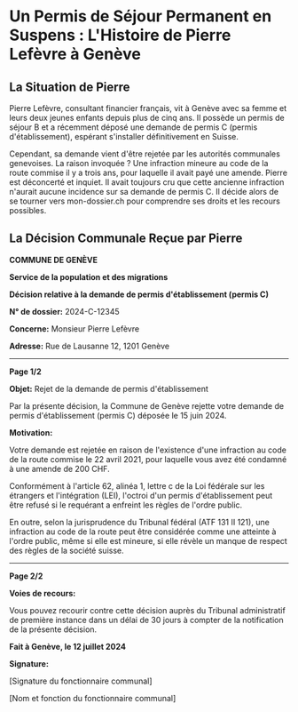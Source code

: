 # Un Permis de Séjour Permanent en Suspens : L'Histoire de Pierre Lefèvre à Genève

## La Situation de Pierre

Pierre Lefèvre, consultant financier français, vit à Genève avec sa femme et leurs deux jeunes enfants depuis plus de cinq ans. Il possède un permis de séjour B et a récemment déposé une demande de permis C (permis d'établissement), espérant s'installer définitivement en Suisse.

Cependant, sa demande vient d'être rejetée par les autorités communales genevoises. La raison invoquée ? Une infraction mineure au code de la route commise il y a trois ans, pour laquelle il avait payé une amende. Pierre est déconcerté et inquiet. Il avait toujours cru que cette ancienne infraction n'aurait aucune incidence sur sa demande de permis C. Il décide alors de se tourner vers mon-dossier.ch pour comprendre ses droits et les recours possibles.

## La Décision Communale Reçue par Pierre

**COMMUNE DE GENÈVE**

**Service de la population et des migrations**

**Décision relative à la demande de permis d'établissement (permis C)**

**N° de dossier:** 2024-C-12345

**Concerne:** Monsieur Pierre Lefèvre

**Adresse:** Rue de Lausanne 12, 1201 Genève

---

**Page 1/2**

**Objet:** Rejet de la demande de permis d'établissement

Par la présente décision, la Commune de Genève rejette votre demande de permis d'établissement (permis C) déposée le 15 juin 2024.

**Motivation:**

Votre demande est rejetée en raison de l'existence d'une infraction au code de la route commise le 22 avril 2021, pour laquelle vous avez été condamné à une amende de 200 CHF.

Conformément à l'article 62, alinéa 1, lettre c de la Loi fédérale sur les étrangers et l'intégration (LEI), l'octroi d'un permis d'établissement peut être refusé si le requérant a enfreint les règles de l'ordre public.

En outre, selon la jurisprudence du Tribunal fédéral (ATF 131 II 121), une infraction au code de la route peut être considérée comme une atteinte à l'ordre public, même si elle est mineure, si elle révèle un manque de respect des règles de la société suisse.

---

**Page 2/2**

**Voies de recours:**

Vous pouvez recourir contre cette décision auprès du Tribunal administratif de première instance dans un délai de 30 jours à compter de la notification de la présente décision.

**Fait à Genève, le 12 juillet 2024**

**Signature:**

[Signature du fonctionnaire communal]

[Nom et fonction du fonctionnaire communal]

